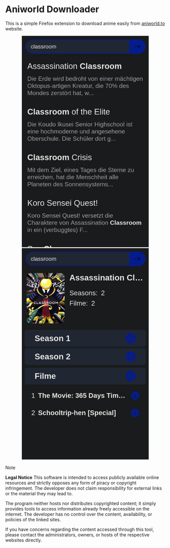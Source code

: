 # Aniworld Downloader

This is a simple Firefox extension to download anime easily from [aniworld.to](https://aniworld.to) website.

<div align="center">
    <img src=".github/demo-1.png" alt="Demonstration Screenshot 1" width="400" style="display: inline-block;"/>
    <img src=".github/demo-2.png" alt="Demonstration Screenshot 2" width="400" style="display: inline-block;"/>
</div>

> [!NOTE]
> **Legal Notice**
> This software is intended to access publicly available online resources and strictly opposes any form of piracy or copyright infringement. The developer does not claim responsibility for external links or the material they may lead to.
>
> The program neither hosts nor distributes copyrighted content; it simply provides tools to access information already freely accessible on the internet. The developer has no control over the content, availability, or policies of the linked sites.
>
> If you have concerns regarding the content accessed through this tool, please contact the administrators, owners, or hosts of the respective websites directly.
